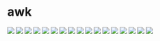# awk
![](https://user-images.githubusercontent.com/22459679/54012785-3447f700-4188-11e9-8b35-117411373000.PNG)
![](https://user-images.githubusercontent.com/22459679/54012786-3447f700-4188-11e9-8db8-b946eaf3e25e.PNG)
![](https://user-images.githubusercontent.com/22459679/54012787-34e08d80-4188-11e9-8528-c58e20268c7f.PNG)
![](https://user-images.githubusercontent.com/22459679/54012788-34e08d80-4188-11e9-9a75-d2338bb34c81.PNG)
![](https://user-images.githubusercontent.com/22459679/54012789-34e08d80-4188-11e9-9c4c-49a4e9bdcc0a.PNG)
![](https://user-images.githubusercontent.com/22459679/54012790-34e08d80-4188-11e9-8034-1003e6e0fefe.PNG)
![](https://user-images.githubusercontent.com/22459679/54012791-34e08d80-4188-11e9-8349-d6f8930f2364.PNG)
![](https://user-images.githubusercontent.com/22459679/54012793-35792400-4188-11e9-9d38-212284f6d57b.PNG)
![](https://user-images.githubusercontent.com/22459679/54012794-35792400-4188-11e9-9c8b-7d21e7cfde0e.PNG)
![](https://user-images.githubusercontent.com/22459679/54012795-3611ba80-4188-11e9-8365-9e053fcb11c5.PNG)
![](https://user-images.githubusercontent.com/22459679/54012796-3611ba80-4188-11e9-82e5-d1265aed8d54.PNG)
![](https://user-images.githubusercontent.com/22459679/54012797-3611ba80-4188-11e9-8fe8-aacae34b97c9.PNG)
![](https://user-images.githubusercontent.com/22459679/54012798-36aa5100-4188-11e9-921b-4ef59c8d44b3.PNG)
![](https://user-images.githubusercontent.com/22459679/54012803-3742e780-4188-11e9-8cbb-98a4d91fc1d8.PNG)
![](https://user-images.githubusercontent.com/22459679/54012804-3742e780-4188-11e9-9e2f-65b0fd7e0dbb.PNG)
![](https://user-images.githubusercontent.com/22459679/54012805-3742e780-4188-11e9-9294-5975c98d437b.PNG)
![](https://user-images.githubusercontent.com/22459679/54012806-37db7e00-4188-11e9-8ecf-ddbb54c29ccf.PNG)
![]()
![]()
![]()
![]()
